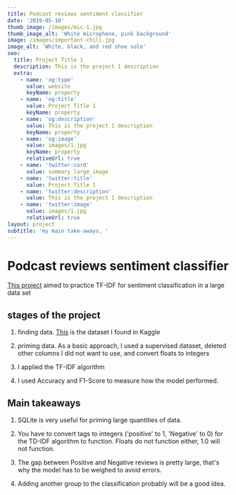 ```yaml
---
title: Podcast reviews sentiment classifier
date: '2019-05-10'
thumb_image: /images/mic-1.jpg
thumb_image_alt: 'White microphone, pink background'
image: /images/important-chili.jpg
image_alt: 'White, black, and red shoe sole'
seo:
  title: Project Title 1
  description: This is the project 1 description
  extra:
    - name: 'og:type'
      value: website
      keyName: property
    - name: 'og:title'
      value: Project Title 1
      keyName: property
    - name: 'og:description'
      value: This is the project 1 description
      keyName: property
    - name: 'og:image'
      value: images/1.jpg
      keyName: property
      relativeUrl: true
    - name: 'twitter:card'
      value: summary_large_image
    - name: 'twitter:title'
      value: Project Title 1
    - name: 'twitter:description'
      value: This is the project 1 description
    - name: 'twitter:image'
      value: images/1.jpg
      relativeUrl: true
layout: project
subtitle: 'my main take-aways, '
---
```

# Podcast reviews sentiment classifier

[This project](https://github.com/pvelosa/podcast-recomendation-system/) aimed to practice TF-IDF for sentiment classification in a large data set

## stages of the project

1.  finding data. [This](https://www.kaggle.com/thoughtvector/podcastreviews) is the dataset I found in Kaggle

2.  priming data. As a basic approach, I used a supervised dataset, deleted other columns I did not  want to use, and convert floats to integers

3.  I applied the TF-IDF algorithm

4.  I used Accuracy and F1-Score to measure how the model performed.

## Main takeaways

1.  SQLite is very useful for priming large quantities of data.

2.  You have to convert tags to integers ('positive' to 1, 'Negative' to 0) for the TD-IDF algorithm to function. Floats do not function either, 1.0 will not function.

3.  The gap between Positive and Negative reviews is pretty large, that's why the model has to be weighed to avoid errors.

4.  Adding another group to the classification probably will be a good idea.

